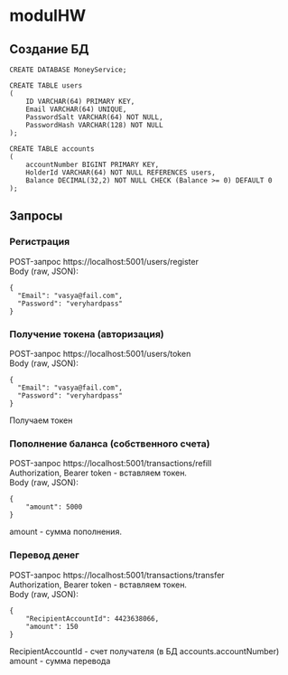 # modulHW

## Создание БД

```
CREATE DATABASE MoneyService;

CREATE TABLE users
(
    ID VARCHAR(64) PRIMARY KEY,
    Email VARCHAR(64) UNIQUE,
    PasswordSalt VARCHAR(64) NOT NULL,
    PasswordHash VARCHAR(128) NOT NULL
);

CREATE TABLE accounts
(
    accountNumber BIGINT PRIMARY KEY,
    HolderId VARCHAR(64) NOT NULL REFERENCES users,
    Balance DECIMAL(32,2) NOT NULL CHECK (Balance >= 0) DEFAULT 0
);
```

## Запросы

### Регистрация
POST-запрос https://localhost:5001/users/register  
Body (raw, JSON):
```
{
  "Email": "vasya@fail.com",
  "Password": "veryhardpass"
}
```

### Получение токена (авторизация)
POST-запрос https://localhost:5001/users/token  
Body (raw, JSON):  
```
{
  "Email": "vasya@fail.com",
  "Password": "veryhardpass"
}
```
Получаем токен  

### Пополнение баланса (собственного счета)
POST-запрос https://localhost:5001/transactions/refill  
Authorization, Bearer token - вставляем токен.  
Body (raw, JSON):  
```
{
	"amount": 5000
}
```
amount - сумма пополнения.

### Перевод денег
POST-запрос https://localhost:5001/transactions/transfer  
Authorization, Bearer token - вставляем токен.  
Body (raw, JSON):  
```
{
	"RecipientAccountId": 4423638066,
	"amount": 150
}
```
RecipientAccountId - счет получателя (в БД accounts.accountNumber)  
amount - сумма перевода  
